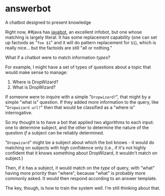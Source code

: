 # answerbot
A chatbot designed to present knowledge

Right now, ##java has [javabot](http://github.com/evanchooly/javabot), an excellent infobot, but one 
whose matching is largely literal. It has some replacement capability (one can set up factoids as
"`foo $1`" and it will do pattern replacement for `$1`), which is really nice... but the factoids
are still "all or nothing."

What if a chatbot were to match information *types*?

For example, I might have a set of types of questions about a topic that would make sense to manage:

1. Where is DropWizard?
1. What is DropWizard?

If someone were to inquire with a simple "`Dropwizard?`", that might by a simple "what is" question. If they 
added more information to the query, like "`Dropwizard url?`" then that would be classified as a "where is"
interrogative.

So my thought is to have a bot that applied two algorithms to each input: one to determine subject, and the
other to determine the nature of the question *if* a subject can be reliably determined.

"`Dropwizard`" might be a subject about which the bot knows - it would do matching on subjects with
high confidence only (i.e., if it's not highly confident that it knows something about DropWizard, it 
wouldn't match on subject.)

Then, if it has a subject, it would match on the *type* of query, with "what" having more priority than
"where", because "what" is probably more commonly asked. It would then respond according to an answer template.

The key, though, is how to train the system well. I'm still thinking about that.
